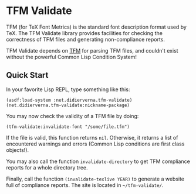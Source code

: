 # TFM Validate
TFM (for TeX Font Metrics) is the standard font description format used by
TeX. The TFM Validate library provides facilities for checking the correctness
of TFM files and generating non-compliance reports.

TFM Validate depends on [TFM](https://github.com/didierverna/tfm) for parsing
TFM files, and couldn't exist without the powerful Common Lisp Condition
System!


## Quick Start
In your favorite Lisp REPL, type something like this:
```
(asdf:load-system :net.didierverna.tfm-validate)
(net.didierverna.tfm-validate:nickname-package)
```

You may now check the validity of a TFM file by doing:
```
(tfm-validate:invalidate-font "/some/file.tfm")
```
If the file is valid, this function returns `nil`. Otherwise, it returns a
list of encountered warnings and errors (Common Lisp conditions are first
class objects!).

You may also call the function `invalidate-directory` to get TFM compliance
reports for a whole directory tree.

Finally, call the function `(invalidate-texlive YEAR)` to generate a website
full of compliance reports. The site is located in `~/tfm-validate/`.
